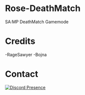 # Rose-DeathMatch
SA:MP DeathMatch Gamemode

# Credits
-RageSawyer
-Bojna

# Contact
[![Discord Presence](https://lanyard-profile-readme.vercel.app/api/908812042968907826)](https://discord.com/users/908812042968907826)

